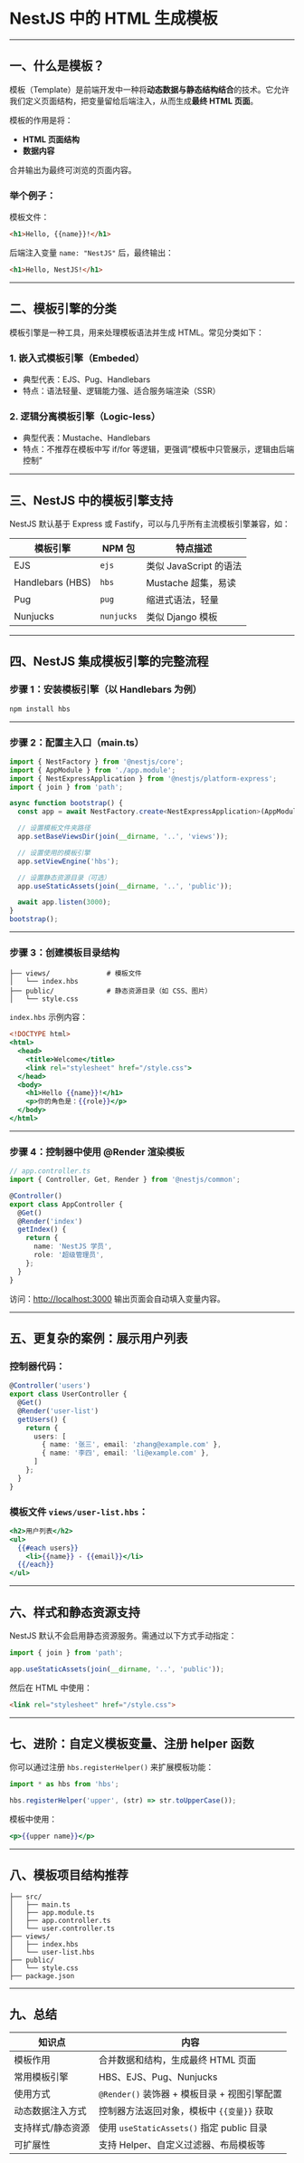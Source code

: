 
# NestJS 中的 HTML 生成模板

---

## 一、什么是模板？

模板（Template）是前端开发中一种将**动态数据与静态结构结合**的技术。它允许我们定义页面结构，把变量留给后端注入，从而生成**最终 HTML 页面**。

模板的作用是将：

* **HTML 页面结构**
* **数据内容**

合并输出为最终可浏览的页面内容。

### 举个例子：

模板文件：

```html
<h1>Hello, {{name}}!</h1>
```

后端注入变量 `name: "NestJS"` 后，最终输出：

```html
<h1>Hello, NestJS!</h1>
```

---

## 二、模板引擎的分类

模板引擎是一种工具，用来处理模板语法并生成 HTML。常见分类如下：

### 1. 嵌入式模板引擎（Embeded）

* 典型代表：EJS、Pug、Handlebars
* 特点：语法轻量、逻辑能力强、适合服务端渲染（SSR）

### 2. 逻辑分离模板引擎（Logic-less）

* 典型代表：Mustache、Handlebars
* 特点：不推荐在模板中写 if/for 等逻辑，更强调“模板中只管展示，逻辑由后端控制”

---

## 三、NestJS 中的模板引擎支持

NestJS 默认基于 Express 或 Fastify，可以与几乎所有主流模板引擎兼容，如：

| 模板引擎             | NPM 包      | 特点描述              |
| ---------------- | ---------- | ----------------- |
| EJS              | `ejs`      | 类似 JavaScript 的语法 |
| Handlebars (HBS) | `hbs`      | Mustache 超集，易读    |
| Pug              | `pug`      | 缩进式语法，轻量          |
| Nunjucks         | `nunjucks` | 类似 Django 模板      |

---

## 四、NestJS 集成模板引擎的完整流程

### 步骤 1：安装模板引擎（以 Handlebars 为例）

```bash
npm install hbs
```

---

### 步骤 2：配置主入口（main.ts）

```ts
import { NestFactory } from '@nestjs/core';
import { AppModule } from './app.module';
import { NestExpressApplication } from '@nestjs/platform-express';
import { join } from 'path';

async function bootstrap() {
  const app = await NestFactory.create<NestExpressApplication>(AppModule);

  // 设置模板文件夹路径
  app.setBaseViewsDir(join(__dirname, '..', 'views'));

  // 设置使用的模板引擎
  app.setViewEngine('hbs');

  // 设置静态资源目录（可选）
  app.useStaticAssets(join(__dirname, '..', 'public'));

  await app.listen(3000);
}
bootstrap();
```

---

### 步骤 3：创建模板目录结构

```
├── views/              # 模板文件
│   └── index.hbs
├── public/             # 静态资源目录（如 CSS、图片）
│   └── style.css
```

`index.hbs` 示例内容：

```hbs
<!DOCTYPE html>
<html>
  <head>
    <title>Welcome</title>
    <link rel="stylesheet" href="/style.css">
  </head>
  <body>
    <h1>Hello {{name}}!</h1>
    <p>你的角色是：{{role}}</p>
  </body>
</html>
```

---

### 步骤 4：控制器中使用 @Render 渲染模板

```ts
// app.controller.ts
import { Controller, Get, Render } from '@nestjs/common';

@Controller()
export class AppController {
  @Get()
  @Render('index')
  getIndex() {
    return {
      name: 'NestJS 学员',
      role: '超级管理员',
    };
  }
}
```

访问：[http://localhost:3000](http://localhost:3000)
输出页面会自动填入变量内容。

---

## 五、更复杂的案例：展示用户列表

### 控制器代码：

```ts
@Controller('users')
export class UserController {
  @Get()
  @Render('user-list')
  getUsers() {
    return {
      users: [
        { name: '张三', email: 'zhang@example.com' },
        { name: '李四', email: 'li@example.com' },
      ]
    };
  }
}
```

### 模板文件 `views/user-list.hbs`：

```hbs
<h2>用户列表</h2>
<ul>
  {{#each users}}
    <li>{{name}} - {{email}}</li>
  {{/each}}
</ul>
```

---

## 六、样式和静态资源支持

NestJS 默认不会启用静态资源服务。需通过以下方式手动指定：

```ts
import { join } from 'path';

app.useStaticAssets(join(__dirname, '..', 'public'));
```

然后在 HTML 中使用：

```html
<link rel="stylesheet" href="/style.css">
```

---

## 七、进阶：自定义模板变量、注册 helper 函数

你可以通过注册 `hbs.registerHelper()` 来扩展模板功能：

```ts
import * as hbs from 'hbs';

hbs.registerHelper('upper', (str) => str.toUpperCase());
```

模板中使用：

```hbs
<p>{{upper name}}</p>
```

---

## 八、模板项目结构推荐

```
├── src/
│   ├── main.ts
│   ├── app.module.ts
│   ├── app.controller.ts
│   └── user.controller.ts
├── views/
│   ├── index.hbs
│   └── user-list.hbs
├── public/
│   └── style.css
├── package.json
```

---

## 九、总结

| 知识点       | 内容                                  |
| --------- | ----------------------------------- |
| 模板作用      | 合并数据和结构，生成最终 HTML 页面                |
| 常用模板引擎    | HBS、EJS、Pug、Nunjucks                |
| 使用方式      | `@Render()` 装饰器 + 模板目录 + 视图引擎配置     |
| 动态数据注入方式  | 控制器方法返回对象，模板中 `{{变量}}` 获取           |
| 支持样式/静态资源 | 使用 `useStaticAssets()` 指定 public 目录 |
| 可扩展性      | 支持 Helper、自定义过滤器、布局模板等              |
 